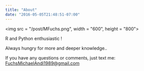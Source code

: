 ```yaml
---
title: "About"
date: "2016-05-05T21:48:51-07:00"
---
```



<img src = "/post/MFuchs.png", width = "600", height = "800">


R and Python enthusiastic !

Always hungry for more and deeper knowledge..

If you have any questions or comments, just text me: FuchsMichaelAndi1989@gmail.com